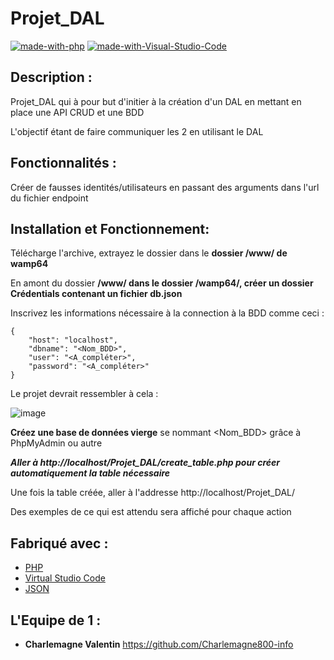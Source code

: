 # Projet_DAL
[![made-with-php](https://img.shields.io/badge/Made%20with-PHP-1f425f.svg)](https://www.php.net/)
[![made-with-Visual-Studio-Code](https://img.shields.io/badge/Made%20with-Visual%20Studio%20Code-1f425f.svg)](https://code.visualstudio.com/)


## Description :
Projet_DAL qui à pour but d'initier à la création d'un DAL en mettant en place une API CRUD et une BDD

L'objectif étant de faire communiquer les 2 en utilisant le DAL

## Fonctionnalités :
Créer de fausses identités/utilisateurs en passant des arguments dans l'url du fichier endpoint


## Installation et Fonctionnement:
Télécharge l'archive, extrayez le dossier dans le **dossier /www/ de wamp64**

En amont du dossier **/www/ dans le dossier /wamp64/, créer un dossier Crédentials contenant un fichier db.json**

Inscrivez les informations nécessaire à la connection à la BDD comme ceci : 
```
{
    "host": "localhost",
    "dbname": "<Nom_BDD>",
    "user": "<A_compléter>",
    "password": "<A_compléter>"
}
```
Le projet devrait ressembler à cela : 

![image](https://github.com/Charlemagne800-info/Projet_DAL/assets/113009479/99fd22aa-68e1-4834-a36a-af5d53100b24)


**Créez une base de données vierge** se nommant <Nom_BDD> grâce à PhpMyAdmin ou autre

***Aller à http://localhost/Projet_DAL/create_table.php pour créer automatiquement la table nécessaire***

Une fois la table créée, aller à l'addresse http://localhost/Projet_DAL/

Des exemples de ce qui est attendu sera affiché pour chaque action

## Fabriqué avec :

* [PHP](https://www.php.net/)
* [Virtual Studio Code](https://code.visualstudio.com/)
* [JSON](https://www.json.org/)


## L'Equipe de 1 :
* **Charlemagne Valentin** https://github.com/Charlemagne800-info
